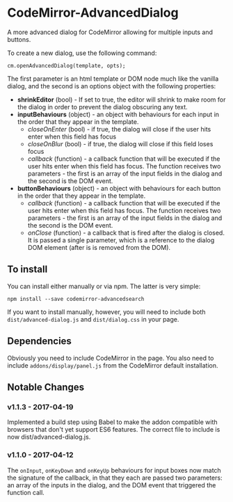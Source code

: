 # CodeMirror-AdvancedDialog
A more advanced dialog for CodeMirror allowing for multiple inputs and buttons.

To create a new dialog, use the following command:

`cm.openAdvancedDialog(template, opts);`

The first parameter is an html template or DOM node much like the vanilla dialog, and the second is an options object with the following properties:

- **shrinkEditor** (bool) - If set to true, the editor will shrink to make room for the dialog in order to prevent the dialog obscuring any text.
- **inputBehaviours** (object) - an object with behaviours for each input in the order that they appear in the template.
  * *closeOnEnter* (bool) - if true, the dialog will close if the user hits enter when this field has focus
  * *closeOnBlur* (bool) - if true, the dialog will close if this field loses focus
  * *callback* (function) - a callback function that will be executed if the user hits enter when this field has focus.  The function receives two parameters - the first is an array of the input fields in the dialog and the second is the DOM event.
- **buttonBehaviours** (object) - an object with behaviours for each button in the order that they appear in the template.
  * *callback* (function) - a callback function that will be executed if the user hits enter when this field has focus.  The function receives two parameters - the first is an array of the input fields in the dialog and the second is the DOM event.
  * *onClose* (function) - a callback that is fired after the dialog is closed.  It is passed a single parameter, which is a reference to the dialog DOM element (after is is removed from the DOM).
  
## To install

You can install either manually or via npm.  The latter is very simple:

    npm install --save codemirror-advancedsearch

If you want to install manually, however, you will need to include both `dist/advanced-dialog.js` and `dist/dialog.css` in your page.

## Dependencies

Obviously you need to include CodeMirror in the page.  You also need to include `addons/display/panel.js` from the CodeMirror default installation.

## Notable Changes

### v1.1.3 - 2017-04-19

Implemented a build step using Babel to make the addon compatible with browsers that don't yet support ES6 features.  The correct file to include is now dist/advanced-dialog.js.

### v1.1.0 - 2017-04-12

The `onInput`, `onKeyDown` and `onKeyUp` behaviours for input boxes now match the signature of the callback, in that they each are passed two parameters: an array of the inputs in the dialog, and the DOM event that triggered the function call.
